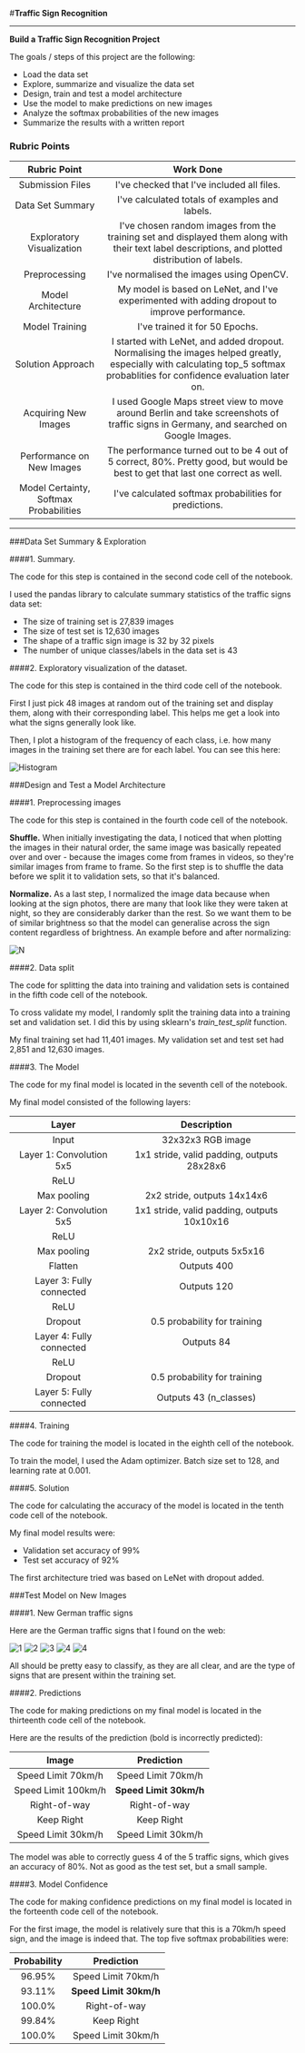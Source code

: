 #**Traffic Sign Recognition** 

---

**Build a Traffic Sign Recognition Project**

The goals / steps of this project are the following:

* Load the data set
* Explore, summarize and visualize the data set
* Design, train and test a model architecture
* Use the model to make predictions on new images
* Analyze the softmax probabilities of the new images
* Summarize the results with a written report


[//]: # (Image References)

[image1]: ./plot.png "Visualization"
[image2]: ./normalise.png "Normalise"

[image4]: ./test/test01.jpg "Traffic Sign 1"
[image5]: ./test/test02.jpg "Traffic Sign 2"
[image6]: ./test/test03.png "Traffic Sign 3"
[image7]: ./test/test04.png "Traffic Sign 4"
[image8]: ./test/test05.png "Traffic Sign 5"


### Rubric Points
| Rubric Point            	| Work Done
|:---------------------:|:---------------------------------------------:| 
|Submission Files| I've checked that I've included all files. 
|Data Set Summary| I've calculated totals of examples and labels. 
|Exploratory Visualization| I've chosen random images from the training set and displayed them along with their text label descriptions, and plotted distribution of labels.
|Preprocessing| I've normalised the images using OpenCV.
|Model Architecture| My model is based on LeNet, and I've experimented with adding dropout to improve performance.
|Model Training| I've trained it for 50 Epochs.
|Solution Approach| I started with LeNet, and added dropout. Normalising the images helped greatly, especially with calculating top_5 softmax probablities for confidence evaluation later on.
|Acquiring New Images| I used Google Maps street view to move around Berlin and take screenshots of traffic signs in Germany, and searched on Google Images.
|Performance on New Images| The performance turned out to be 4 out of 5 correct, 80%. Pretty good, but would be best to get that last one correct as well.
|Model Certainty, Softmax Probabilities| I've calculated softmax probabilities for predictions.

---

###Data Set Summary & Exploration

####1. Summary.

The code for this step is contained in the second code cell of the notebook.  

I used the pandas library to calculate summary statistics of the traffic
signs data set:

* The size of training set is 27,839 images
* The size of test set is 12,630 images
* The shape of a traffic sign image is 32 by 32 pixels
* The number of unique classes/labels in the data set is 43

####2. Exploratory visualization of the dataset.

The code for this step is contained in the third code cell of the  notebook.  

First I just pick 48 images at random out of the training set and display them, along with their corresponding label. This helps me get a look into what the signs generally look like.

Then, I plot a histogram of the frequency of each class, i.e. how many images in the training set there are for each label. You can see this here:

![Histogram][image1]

###Design and Test a Model Architecture

####1. Preprocessing images

The code for this step is contained in the fourth code cell of the  notebook.

**Shuffle.** When initially investigating the data, I noticed that when plotting the images in their natural order, the same image was basically repeated over and over - because the images come from frames in videos, so they're similar images from frame to frame. So the first step is to shuffle the data before we split it to validation sets, so that it's balanced.

**Normalize.** As a last step, I normalized the image data because when looking at the sign photos, there are many that look like they were taken at night, so they are considerably darker than the rest. So we want them to be of similar brightness so that the model can generalise across the sign content regardless of brightness. An example before and after normalizing:

![N][image2]

####2. Data split

The code for splitting the data into training and validation sets is contained in the fifth code cell of the notebook.  

To cross validate my model, I randomly split the training data into a training set and validation set. I did this by using sklearn's _train\_test\_split_ function. 

My final training set had 11,401 images. My validation set and test set had 2,851 and 12,630 images.


####3. The Model

The code for my final model is located in the seventh cell of the notebook. 

My final model consisted of the following layers:

| Layer         		|     Description	        					| 
|:---------------------:|:---------------------------------------------:| 
| Input         		| 32x32x3 RGB image   							| 
| Layer 1: Convolution 5x5     	| 1x1 stride, valid padding, outputs 28x28x6 	|
| ReLU					|												|
| Max pooling	      	| 2x2 stride,  outputs 14x14x6 				|
| Layer 2: Convolution 5x5	    | 1x1 stride, valid padding, outputs 10x10x16      									|
| ReLU					|												|
| Max pooling	      	| 2x2 stride,  outputs 5x5x16 				|
| Flatten					| Outputs 400								|
| Layer 3: Fully connected		| Outputs 120								|
| ReLU		| 								|
| Dropout		| 					0.5 probability for training			|
| Layer 4: Fully connected		| Outputs 84								|
| ReLU		| 								|
| Dropout		| 				0.5 probability for training				|
| Layer 5: Fully connected		| Outputs 43 (n_classes)								|
 
####4. Training

The code for training the model is located in the eighth cell of the notebook. 

To train the model, I used the Adam optimizer. Batch size set to 128, and learning rate at 0.001.


####5. Solution

The code for calculating the accuracy of the model is located in the tenth code cell of the notebook.

My final model results were:

* Validation set accuracy of 99% 
* Test set accuracy of 92%

The first architecture tried was based on LeNet with dropout added. 

###Test Model on New Images

####1. New German traffic signs

Here are the German traffic signs that I found on the web:

![1][image4]
![2][image5]
![3][image6]
![4][image7]
![4][image8]

All should be pretty easy to classify, as they are all clear, and are the type of signs that are present within the training set.

####2. Predictions

The code for making predictions on my final model is located in the thirteenth code cell of the notebook.

Here are the results of the prediction (bold is incorrectly predicted):

| Image			        |     Prediction	        					| 
|:---------------------:|:---------------------------------------------:| 
| Speed Limit 70km/h      		| 		 Speed Limit 70km/h | 
| Speed Limit 100km/h |  				**Speed Limit 30km/h** |
| Right-of-way			|       	 Right-of-way |
| Keep Right 			|       	Keep Right |
| Speed Limit 30km/h			|       Speed Limit 30km/h |

The model was able to correctly guess 4 of the 5 traffic signs, which gives an accuracy of 80%. Not as good as the test set, but a small sample.

####3. Model Confidence 

The code for making confidence predictions on my final model is located in the forteenth code cell of the notebook.

For the first image, the model is relatively sure that this is a 70km/h speed sign, and the image is indeed that. The top five softmax probabilities were:

| Probability         	|     Prediction	        					| 
|:---------------------:|:---------------------------------------------:| 
| 96.95%         		 | Speed Limit 70km/h     | |
| 93.11%    			 	 | 		**Speed Limit 30km/h** |
| 100.0%				    |      Right-of-way |
| 99.84%					 | 	Keep Right	|
| 100.0%	      			 | 	Speed Limit 30km/h|
